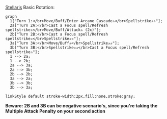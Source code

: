 [Stellaris](../../Creatures/Party-Members/Stellaris.md) Basic Rotation:

```mermaid
graph
  1["Turn 1:</br>Move/Buff/Enter Arcane Cascade✰</br>Spellstrike✰✰"];
  2a["Turn 2A:</br>Cast a Focus spell/Refresh spellstrike✰</br>Move/Buff/Attack✰ (2x)"];
  2b["Turn 2B:</br>Cast a Focus spell/Refresh spellstrike✰</br>Spellstrike✰✰"];
  3a["Turn 3A:</br>Move/Buff✰</br>Spellstrike✰✰"];
  3b["Turn 3B:</br>Spellstrike✰✰</br>Cast a Focus spell/Refresh spellstrike✰"];
  1 --> 2a;
  1 --> 2b;
  2a --> 3a;
  2a --> 3b;
  2b --> 2b;
  3a --> 2a;
  3b --> 3b;
  3b --> 3a;

linkStyle default stroke-width:2px,fill:none,stroke:gray;
```

**Beware: 2B and 3B can be negative scenario's, since you're taking the Multiple Attack Penalty on your second action** 